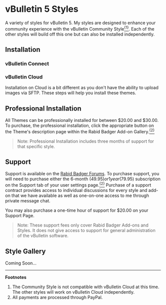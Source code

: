 # vBulletin 5 Styles

A variety of styles for vBulletin 5. My styles are designed to enhance your community experience with the vBulletin Community Style[<sup>{1}</sup>](#footnote-1). Each of the other styles will build off this one but can also be installed independently.

## Installation

### vBulletin Connect

### vBulletin Cloud

Installation on Cloud is a bit different as you don't have the ability to upload images via SFTP. These steps will help you install these themes.

## Professional Installation

All Themes can be professionally installed for between $20.00 and $30.00. To purchase, the professional installation, click the appropriate button on the Theme's description page within the Rabid Badger Add-on Gallery.[<sup>{2}</sup>](#footnote-2)

> Note: Professional Installation includes three months of support for that specific style.

## Support

Support is available on the [Rabid Badger Forums](https://forums.rabidbadger.io). To purchase support, you will need to purchase either the 6-month ($49.95) or 1 year ($79.95) subscription on the Support tab of your user settings page.[<sup>{2}</sup>](#footnote-2) Purchase of a support contract provides access to individual discussions for every style and add-on that we have available as well as one-on-one access to me through private message chat.

You may also purchase a one-time hour of support for $20.00 on your Support Page.

> Note: These support fees only cover Rabid Badger Add-ons and Styles. It does not give access to support for general administration of the vBulletin software.

## Style Gallery

Coming Soon...

---

**Footnotes**

1. <a name="footnote-1"></a>The Community Style is not compatible with vBulletin Cloud at this time. The other styles will work on vBulletin Cloud independently.
2. <a name="footnote-2"></a>All payments are processed through PayPal.